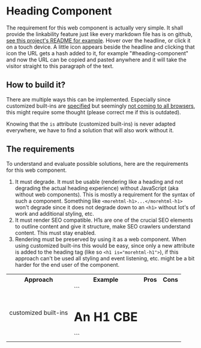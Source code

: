 # Heading Component

The requirement for this web component is actually very simple.
It shall provide the linkability feature just like every markdown
file has is on github, [see this project's README for example][example].
Hover over the headline, or click it on a touch device.
A little icon appears beside the headline and clicking that icon
the URL gets a hash added to it, for example "#heading-component"
and now the URL can be copied and pasted anywhere and it will take
the visitor straight to this paragraph of the text.

[example]: https://github.com/more-html/heading-component/blob/master/README.md#heading-component

## How to build it?

There are multiple ways this can be implemented. Especially since
customized built-ins are [specified][cb-spec] but seemingly [not coming to all browsers][cb-denied],
this might require some thought (please correct me if this is outdated). 

[cb-spec]: https://html.spec.whatwg.org/multipage/custom-elements.html#customized-built-in-element
[cb-denied]: https://github.com/w3c/webcomponents/issues/509#issuecomment-230599443

Knowing that the `is` attribute (customized built-ins) is never adapted everywhere, we have to find
a solution that will also work without it.

## The requirements

To understand and evaluate possible solutions, here are the requirements for this web component.

1) It must degrade. It must be usable (rendering like a heading and not degrading the actual heading experience)
   without JavaScript (aka without web components). This is mostly a requirement for the
   syntax of such a component. Something like `<morehtml-h1>...</morehtml-h1>` won't degrade since
   it does not degrade down to an `<h1>` without lot's of work and additional styling, etc.  
1) It must render SEO compatible. H1s are one of the crucial SEO elements to outline content
   and give it structure, make SEO crawlers understand content. This must stay enabled.
1) Rendering must be preserved by using it as a web component. When using customized built-ins
   this would be easy, since only a new attribute is added to the heading tag (like so `<h1 is="morehtml-h1">`),
   if this approach can't be used all styling and event listening, etc. might be a bit harder
   for the end user of the component.
   
<table>
  <tr>
    <th>Approach</th>
    <th>Example</th>
    <th>Pros</th>
    <th>Cons</th>
  </tr>
  
  <tr>
    <td>customized built-ins</td>
    <td>
      ```
        <h1 is="morehtml-h1">An H1 CBE</h1>
      ```
    </td>
    <td></td>
    <td></td>
  </tr>
  
  
